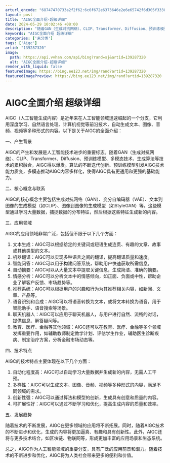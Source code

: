 ```yaml
---
arturl_encode: "68747470733a2f2f62:6c6f672e6373646e2e6e65742f6d305f33383031323433342f:61727469636c652f64657461696c732f313339323837333230"
layout: post
title: "AIGC全面介绍-超级详细"
date: 2024-05-29 10:02:46 +08:00
description: "随着GAN（生成对抗网络）、CLIP、Transformer、Diffusion、预训练模型、多模态"
keywords: "AIGC全面介绍 超级详细"
categories: ['未分类']
tags: ['Aigc']
artid: "139287320"
image:
  path: https://api.vvhan.com/api/bing?rand=sj&artid=139287320
  alt: "AIGC全面介绍-超级详细"
render_with_liquid: false
featuredImage: https://bing.ee123.net/img/rand?artid=139287320
featuredImagePreview: https://bing.ee123.net/img/rand?artid=139287320
---
```


# AIGC全面介绍 超级详细

AIGC（人工智能生成内容）是近年来在人工智能领域迅速崛起的一个分支，它利用深度学习、自然语言处理、计算机视觉等前沿技术，自动生成文本、图像、音频、视频等多种形式的内容。以下是关于AIGC的全面介绍：

一、产生背景

AIGC的产生和发展是人工智能技术进步的重要标志。随着GAN（生成对抗网络）、CLIP、Transformer、Diffusion、预训练模型、多模态技术、生成算法等技术的累积融合，AIGC得以爆发。算法的不断迭代创新、预训练模型引发AIGC技术能力质变，多模态推动AIGC内容多样化，使得AIGC具有更通用和更强的基础能力。

二、核心概念与联系

AIGC的核心概念主要包括生成对抗网络（GAN）、变分自编码器（VAE）、文本到图像的生成模型（如CLIP）、图像到图像的生成模型（如StyleGAN）等。这些模型通过学习大量数据，捕捉数据的分布特征，然后根据这些特征生成新的内容。

三、应用领域

AIGC的应用领域非常广泛，包括但不限于以下几个方面：

1. 文本生成：AIGC可以根据给定的关键词或短语生成连贯、有趣的文章、故事或其他类型的文本。
2. 机器翻译：AIGC可以实现多种语言之间的翻译，提高翻译质量和速度。
3. 智能问答：AIGC可以用于构建问答系统，帮助用户快速获取所需信息。
4. 自动摘要：AIGC可以从大量文本中提取关键信息，生成简洁、准确的摘要。
5. 情感分析：AIGC可以分析文本中的情感倾向，如正面、负面或中性，帮助企业了解客户反馈、市场趋势等。
6. 推荐系统：AIGC可以根据用户的兴趣和行为为其推荐相关内容，如新闻、文章、产品等。
7. 语音识别和合成：AIGC可以将语音转换为文本，或将文本转换为语音，用于智能助手、语音搜索等场景。
8. 聊天机器人：AIGC可以应用于聊天机器人，与用户进行自然、流畅的对话，提供信息、解答疑问等。
9. 教育、医疗、金融等其他领域：AIGC还可以在教育、医疗、金融等多个领域发挥重要作用，如辅助教师制定教学计划、评估学生作业，辅助医生诊断疾病、制定治疗方案，分析金融市场动态等。

四、技术特点

AIGC的技术特点主要体现在以下几个方面：

1. 自动化程度高：AIGC可以自动学习大量数据并生成新的内容，无需人工干预。
2. 多样性：AIGC可以生成文本、图像、音频、视频等多种形式的内容，满足不同领域的需求。
3. 创新性强：AIGC可以通过算法和模型的创新，生成具有创意和质量的内容。
4. 可扩展性好：AIGC可以通过不断学习和优化，提高生成内容的质量和效率。

五、发展趋势

随着技术的不断发展，AIGC在更多领域的应用将不断拓展。同时，随着AIGC技术的不断进步和优化，生成的内容将更加逼真、有趣和具有创新性。此外，AIGC还将与更多技术结合，如区块链、物联网等，形成更加丰富的应用场景和生态系统。

总之，AIGC作为人工智能领域的重要分支，具有广泛的应用前景和潜力。随着技术的不断进步和优化，AIGC将为人类社会带来更多的便利和价值。